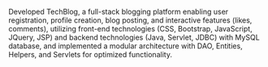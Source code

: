 Developed TechBlog, a full-stack blogging platform enabling user registration, profile creation, blog posting, and interactive features (likes, comments), utilizing front-end technologies (CSS, Bootstrap, JavaScript, JQuery, JSP) and backend technologies (Java, Servlet, JDBC) with MySQL database, and implemented a modular architecture with DAO, Entities, Helpers, and Servlets for optimized functionality.
